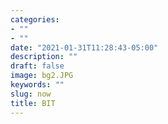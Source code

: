 ```yaml
---
categories:
- ""
- ""
date: "2021-01-31T11:28:43-05:00"
description: ""
draft: false
image: bg2.JPG
keywords: ""
slug: now
title: BIT
---
```

